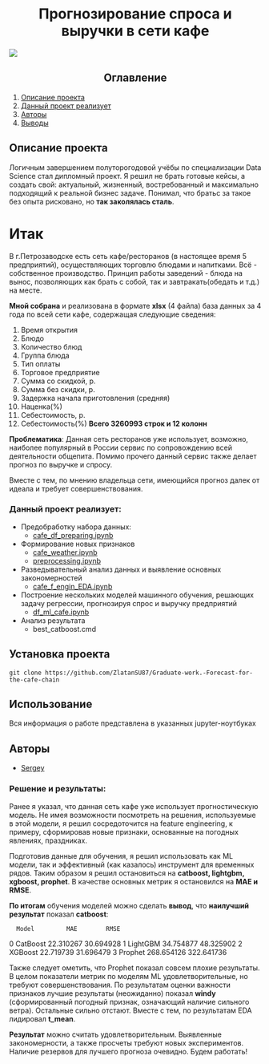 # <center> Прогнозирование спроса и выручки в сети кафе
![](https://rossaprimavera.ru/static/files/2af9b969d6ff.jpg)

## <center> Оглавление
1. [Опиcание проекта](#описание-проекта)
2. [Данный проект реализует](#данный-проект-реализует)
3. [Авторы](#авторы)
4. [Выводы](#решение-и-результаты)

## Описание проекта
Логичным завершением полуторогодовой учёбы по специализации Data Science стал дипломный проект. Я решил не брать готовые кейсы, а создать свой: актуальный, жизненный, востребованный и максимально подходящий к реальной бизнес задаче. Понимал, что братьс за такое без опыта рисковано, но **так заколялась сталь**.

# Итак
В г.Петрозаводске есть сеть кафе/ресторанов (в настоящее время 5 предприятий), осуществляющих торговлю блюдами и напитками. Всё - собственное производство. Принцип работы заведений - блюда на вынос, позволяющих как брать с собой, так и завтракать(обедать и т.д.) на месте.

**Мной собрана** и реализована в формате **xlsx** (4 файла) база данных за 4 года по всей сети кафе, содержащая следующие сведения:
1. Время открытия
2. Блюдо
3. Количество блюд
4. Группа блюда
5. Тип оплаты
6. Торговое предприятие
7. Сумма со скидкой, р.
8. Сумма без скидки, р.
9. Задержка начала приготовления (средняя)
10. Наценка(%)
11. Себестоимость, р.
12. Себестоимость(%)
**Всего 3260993 строк и 12 колонн**

**Проблематика**: Данная сеть ресторанов уже использует, возможно, наиболее популярный в России сервис по сопровождению всей деятельности общепита. Помимо прочего данный сервис также делает прогноз по выручке и спросу.

Вместе с тем, по мнению владельца сети, имеющийся прогноз далек от идеала и требует совершенствования.

### Данный проект реализует:
* Предобработку набора данных:
  - [cafe_df_preparing.ipynb](./cafe_df_preparing.ipynb)
* Формирование новых признаков
  - [cafe_weather.ipynb](./cafe_weather.ipynb)
  - [preprocessing.ipynb](./preprocessing.ipynb)
* Разведывательный анализ данных и выявление основных закономерностей
  - [cafe_f_engin_EDA.ipynb](./cafe_f_engin_EDA.ipynb)
* Построение нескольких моделей машинного обучения, решающих задачу регрессии, прогнозируя спрос и выручку предприятий
  - [df_ml_cafe.ipynb](./df_ml_cafe.ipynb)
* Анализ результата
  - best_catboost.cmd

## Установка проекта
```
git clone https://github.com/ZlatanSU87/Graduate-work.-Forecast-for-the-cafe-chain
```

## Использование
Вся информация о работе представлена в указанных jupyter-ноутбуках

## Авторы

* [Sergey](https://t.me/IZ20112022)

### Решение и результаты:

Ранее я указал, что данная сеть кафе уже использует прогностическую модель. Не имея возможности посмотреть на решения, используемые в этой модели, я решил сосредоточится на feature engineering, к примеру, сформировав новые признаки, основанные на погодных явлениях, праздниках.

Подготовив данные для обучения, я решил использовать как ML модели, так и эффективный (как казалось) инструмент для временных рядов. Таким образом я решил остановиться на **catboost, lightgbm, xgboost, prophet**. В качестве основных метрик я остановился на **MAE и RMSE**.

**По итогам** обучения моделей  можно сделать **вывод**, что **наилучший результат** показал **catboost**: 

      Model         MAE        RMSE
0  CatBoost   22.310267   30.694928
1  LightGBM   34.754877   48.325902
2   XGBoost   22.719739   31.696479
3   Prophet  268.654126  322.641736

Также следует ометить, что Prophet показал совсем плохие результаты. В целом показатели метрик по моделям ML удовлетворительные, но требуют совершенствования. По результатам оценки важности признаков лучшие результаты (неожиданно) показал **windy** (сформированный погодный признак, означающий наличие сильного ветра). Остальные сильно отстают. Вместе с тем, по результатам EDA лидировал **t_mean**. 

**Результат** можно считать удовлетворительным. Выявленные закономерности, а также просчеты требуют новых экспериментов. Наличие резервов для лучшего прогноза очевидно. Будем работать!
